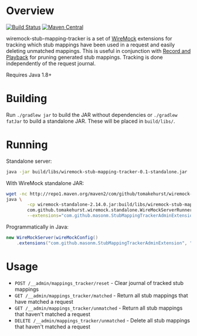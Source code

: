 # Overview

[![Build Status](https://travis-ci.org/MasonM/wiremock-stub-mapping-tracker.svg?branch=master)](https://travis-ci.org/MasonM/wiremock-unused-stubs-extension)
[![Maven Central](https://maven-badges.herokuapp.com/maven-central/com.github.masonm/wiremock-stub-mapping-tracker/badge.svg)](https://maven-badges.herokuapp.com/maven-central/com.github.masonm/wiremock-stub-mapping-tracker)

wiremock-stub-mapping-tracker is a set of [WireMock](http://wiremock.org) extensions for tracking which stub mappings have been used in a request and easily deleting unmatched mappings. This is useful in conjunction with [Record and Playback](http://wiremock.org/docs/record-playback-legacy/) for pruning generated stub mappings. Tracking is done independently of the request journal.

Requires Java 1.8+

# Building

Run `./gradlew jar` to build the JAR without dependencies or `./gradlew fatJar` to build a standalone JAR. These will be placed in `build/libs/`.

# Running

Standalone server:
```sh
java -jar build/libs/wiremock-stub-mapping-tracker-0.1-standalone.jar
```

With WireMock standalone JAR:
```sh
wget -nc http://repo1.maven.org/maven2/com/github/tomakehurst/wiremock-standalone/2.14.0/wiremock-standalone-2.14.0.jar
java \
        -cp wiremock-standalone-2.14.0.jar:build/libs/wiremock-stub-mapping-tracker-0.1.jar \
        com.github.tomakehurst.wiremock.standalone.WireMockServerRunner \
        --extensions="com.github.masonm.StubMappingTrackerAdminExtension,com.github.masonm.StubMappingTrackerPostServeExtension"
```

Programmatically in Java:
```java
new WireMockServer(wireMockConfig()
    .extensions("com.github.masonm.StubMappingTrackerAdminExtension", "com.github.masonm.StubMappingTrackerPostServeExtension"))
```

# Usage

* `POST /__admin/mappings_tracker/reset` - Clear journal of tracked stub mappings
* `GET /__admin/mappings_tracker/matched` - Return all stub mappings that have matched a request
* `GET /__admin/mappings_tracker/unmatched` - Return all stub mappings that haven't matched a request
* `DELETE /__admin/mappings_tracker/unmatched` - Delete all stub mappings that haven't matched a request
